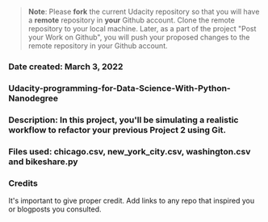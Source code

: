 >**Note**: Please **fork** the current Udacity repository so that you will have a **remote** repository in **your** Github account. Clone the remote repository to your local machine. Later, as a part of the project "Post your Work on Github", you will push your proposed changes to the remote repository in your Github account.

### Date created: March 3, 2022

### Udacity-programming-for-Data-Science-With-Python-Nanodegree

### Description: In this project, you'll be simulating a realistic workflow to refactor your previous Project 2 using Git.

### Files used: chicago.csv, new_york_city.csv, washington.csv and bikeshare.py

### Credits
It's important to give proper credit. Add links to any repo that inspired you or blogposts you consulted.

